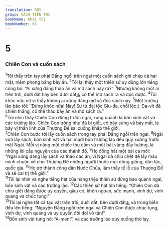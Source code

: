 ```yaml
---
translation: BDY
group: SÁCH TIÊN TRI
bookName: Khải thị 
bookNumber: 66
---
```


<div class="title"><h1>5</h1><h3>Chiên Con và cuốn sách</h3></div>
<span class="verse kh_5_1"><sup>1</sup>Tôi thấy trên tay phải Đấng ngồi trên ngai một cuốn sách ghi chép cả hai mặt, niêm phong bằng bảy ấn. </span>
<span class="verse kh_5_2"><sup>2</sup>Tôi lại thấy một thiên sứ uy dũng lớn tiếng công bố: “Ai xứng đáng tháo ấn và mở sách này ra?” </span>
<span class="verse kh_5_3"><sup>3</sup>Nhưng không một ai trên trời, dưới đất hay bên dưới đất<a href="#" data-toggle="tooltip" data-placement="bottom" title="Có thể chỉ về Âm phủ">⚓</a> có thể mở sách ra và đọc được. </span>
<span class="verse kh_5_4"><sup>4</sup>Tôi khóc nức nở vì thấy không ai xứng đáng mở và đọc sách này. </span>
<span class="verse kh_5_5"><sup>5</sup>Một trưởng lão bảo tôi: ‘‘Đừng khóc nữa! Này! Sư tử đại tộc Giu-đa, chồi lộc<a href="#" data-toggle="tooltip" data-placement="bottom" title="Ctd con cháu">⚓</a> Đa-vít đã chiến thắng, có thể tháo bảy ấn và mở sách ra.”<br/></span>
<span class="verse kh_5_6"><sup>6</sup>Tôi nhìn thấy Chiên Con đứng trước ngai, xung quanh là bốn sinh vật và các trưởng lão. Chiên Con trông như đã bị giết, có bảy sừng và bảy mắt, là bảy vị thần linh của Thượng Đế sai xuống khắp thế giới.<br/></span>
<span class="verse kh_5_7"><sup>7</sup>Chiên Con bước tới lấy cuốn sách trong tay phải Đấng ngồi trên ngai. </span>
<span class="verse kh_5_8"><sup>8</sup>Ngài vừa lấy sách, bốn sinh vật và hai mươi bốn trưởng lão đều quỳ xuống trước mặt Ngài. Mỗi vị nâng một chiếc thụ cầm và một bát vàng đầy hương, là những lời cầu nguyện của các thánh đồ. </span>
<span class="verse kh_5_9"><sup>9</sup>Họ đồng hát một bài ca mới:<br/>“Ngài xứng đáng lấy sách và tháo các ấn; vì Ngài đã chịu chết để lấy máu mình chuộc về cho Thượng Đế những người thuộc mọi dòng giống, dân tộc, quốc gia. </span>
<span class="verse kh_5_10"><sup>10</sup>Họ trở thành công dân Nước Chúa, làm thầy tế lễ của Thượng Đế và sẽ cai trị thế giới.”<br/></span>
<span class="verse kh_5_11"><sup>11</sup>Tôi lại nhìn và nghe tiếng hát của hàng triệu thiên sứ đứng bao quanh ngai, bốn sinh vật và các trưởng lão. </span>
<span class="verse kh_5_12"><sup>12</sup>Các thiên sứ hát lớn tiếng: “Chiên Con đã chịu giết đáng được uy quyền, giàu có, khôn ngoan, sức mạnh, vinh dự, vinh quang và chúc tụng!”<br/></span>
<span class="verse kh_5_13"><sup>13</sup>Tôi lại nghe tất cả tạo vật trên trời, dưới đất, bên dưới đất<a href="#" data-toggle="tooltip" data-placement="bottom" title="Có thể chỉ về Âm phủ">⚓</a> và trong biển đều lên tiếng: “Nguyện Đấng ngồi trên ngai và Chiên Con được chúc tụng, vinh dự, vinh quang và uy quyền đời đời vô tận!”<br/></span>
<span class="verse kh_5_14"><sup>14</sup>Bốn sinh vật tung hô: “A-men!”, và các trưởng lão quỳ xuống thờ lạy.</span>
